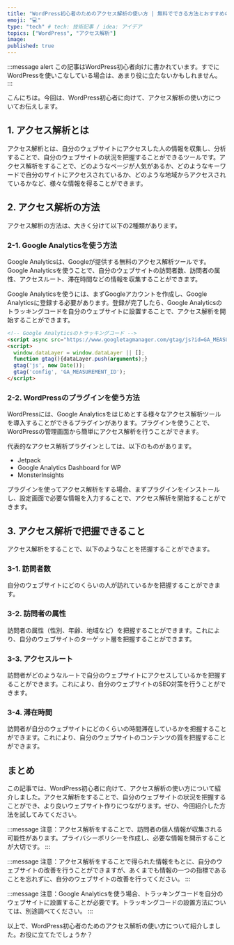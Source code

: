 ```yaml
---
title: "WordPress初心者のためのアクセス解析の使い方 | 無料でできる方法とおすすめのツール"
emoji: "💻"
type: "tech" # tech: 技術記事 / idea: アイデア
topics: ["WordPress", "アクセス解析"]
image: 
published: true
---
```


:::message alert
この記事はWordPress初心者向けに書かれています。すでにWordPressを使いこなしている場合は、あまり役に立たないかもしれません。
:::

こんにちは。今回は、WordPress初心者に向けて、アクセス解析の使い方についてお伝えします。

## 1. アクセス解析とは

アクセス解析とは、自分のウェブサイトにアクセスした人の情報を収集し、分析することで、自分のウェブサイトの状況を把握することができるツールです。アクセス解析をすることで、どのようなページが人気があるか、どのようなキーワードで自分のサイトにアクセスされているか、どのような地域からアクセスされているかなど、様々な情報を得ることができます。

## 2. アクセス解析の方法

アクセス解析の方法は、大きく分けて以下の2種類があります。

### 2-1. Google Analyticsを使う方法

Google Analyticsは、Googleが提供する無料のアクセス解析ツールです。Google Analyticsを使うことで、自分のウェブサイトの訪問者数、訪問者の属性、アクセスルート、滞在時間などの情報を収集することができます。

Google Analyticsを使うには、まずGoogleアカウントを作成し、Google Analyticsに登録する必要があります。登録が完了したら、Google Analyticsのトラッキングコードを自分のウェブサイトに設置することで、アクセス解析を開始することができます。

```html
<!-- Google Analyticsのトラッキングコード -->
<script async src="https://www.googletagmanager.com/gtag/js?id=GA_MEASUREMENT_ID"></script>
<script>
  window.dataLayer = window.dataLayer || [];
  function gtag(){dataLayer.push(arguments);}
  gtag('js', new Date());
  gtag('config', 'GA_MEASUREMENT_ID');
</script>
```

### 2-2. WordPressのプラグインを使う方法

WordPressには、Google Analyticsをはじめとする様々なアクセス解析ツールを導入することができるプラグインがあります。プラグインを使うことで、WordPressの管理画面から簡単にアクセス解析を行うことができます。

代表的なアクセス解析プラグインとしては、以下のものがあります。

- Jetpack
- Google Analytics Dashboard for WP
- MonsterInsights

プラグインを使ってアクセス解析をする場合、まずプラグインをインストールし、設定画面で必要な情報を入力することで、アクセス解析を開始することができます。

## 3. アクセス解析で把握できること

アクセス解析をすることで、以下のようなことを把握することができます。

### 3-1. 訪問者数

自分のウェブサイトにどのくらいの人が訪れているかを把握することができます。

### 3-2. 訪問者の属性

訪問者の属性（性別、年齢、地域など）を把握することができます。これにより、自分のウェブサイトのターゲット層を把握することができます。

### 3-3. アクセスルート

訪問者がどのようなルートで自分のウェブサイトにアクセスしているかを把握することができます。これにより、自分のウェブサイトのSEO対策を行うことができます。

### 3-4. 滞在時間

訪問者が自分のウェブサイトにどのくらいの時間滞在しているかを把握することができます。これにより、自分のウェブサイトのコンテンツの質を把握することができます。

## まとめ

この記事では、WordPress初心者に向けて、アクセス解析の使い方について紹介しました。アクセス解析をすることで、自分のウェブサイトの状況を把握することができ、より良いウェブサイト作りにつながります。ぜひ、今回紹介した方法を試してみてください。

:::message
注意：アクセス解析をすることで、訪問者の個人情報が収集される可能性があります。プライバシーポリシーを作成し、必要な情報を開示することが大切です。
:::

:::message
注意：アクセス解析をすることで得られた情報をもとに、自分のウェブサイトの改善を行うことができますが、あくまでも情報の一つの指標であることを忘れずに、自分のウェブサイトの改善を行ってください。
:::

:::message
注意：Google Analyticsを使う場合、トラッキングコードを自分のウェブサイトに設置することが必要です。トラッキングコードの設置方法については、別途調べてください。
:::

以上で、WordPress初心者のためのアクセス解析の使い方について紹介しました。お役に立てたでしょうか？
